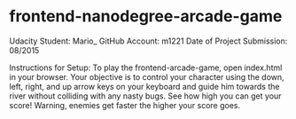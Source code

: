 frontend-nanodegree-arcade-game
===============================

Udacity Student: Mario_
GitHub Account: m1221
Date of Project Submission: 08/2015

Instructions for Setup:
To play the frontend-arcade-game, open index.html in your browser.
Your objective is to control your character using the down, left, right, and up
arrow keys on your keyboard and guide him towards the river without colliding
with any nasty bugs.
See how high you can get your score!
Warning, enemies get faster the higher your score goes.
